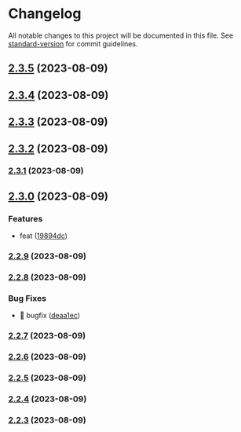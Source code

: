 # Changelog

All notable changes to this project will be documented in this file. See [standard-version](https://github.com/conventional-changelog/standard-version) for commit guidelines.

## [2.3.5](https://github.com/viarotel-org/vite-uniapp-template/compare/v2.3.4...v2.3.5) (2023-08-09)



## [2.3.4](https://github.com/viarotel-org/vite-uniapp-template/compare/v2.3.3...v2.3.4) (2023-08-09)



## [2.3.3](https://github.com/viarotel-org/vite-uniapp-template/compare/v2.3.2...v2.3.3) (2023-08-09)



## [2.3.2](https://github.com/viarotel-org/vite-uniapp-template/compare/v2.3.1...v2.3.2) (2023-08-09)



### [2.3.1](https://github.com/viarotel-org/vite-uniapp-template/compare/v2.3.0...v2.3.1) (2023-08-09)

## [2.3.0](https://github.com/viarotel-org/vite-uniapp-template/compare/v2.2.9...v2.3.0) (2023-08-09)


### Features

* feat ([19894dc](https://github.com/viarotel-org/vite-uniapp-template/commit/19894dcbd075ba5181372df19c4e6c2387afa120))

### [2.2.9](https://github.com/viarotel-org/vite-uniapp-template/compare/v2.2.8...v2.2.9) (2023-08-09)

### [2.2.8](https://github.com/viarotel-org/vite-uniapp-template/compare/v2.2.7...v2.2.8) (2023-08-09)


### Bug Fixes

* 🐛 bugfix ([deaa1ec](https://github.com/viarotel-org/vite-uniapp-template/commit/deaa1ec2f283d9d54eb63e852ae1e30edb454dc1))

### [2.2.7](https://github.com/viarotel-org/vite-uniapp-template/compare/v2.2.6...v2.2.7) (2023-08-09)

### [2.2.6](https://github.com/viarotel-org/vite-uniapp-template/compare/v2.2.5...v2.2.6) (2023-08-09)

### [2.2.5](https://github.com/viarotel-org/vite-uniapp-template/compare/v2.2.4...v2.2.5) (2023-08-09)

### [2.2.4](https://github.com/viarotel-org/vite-uniapp-template/compare/v2.2.3...v2.2.4) (2023-08-09)

### [2.2.3](https://github.com/viarotel-org/vite-uniapp-template/compare/v2.2.2...v2.2.3) (2023-08-09)

